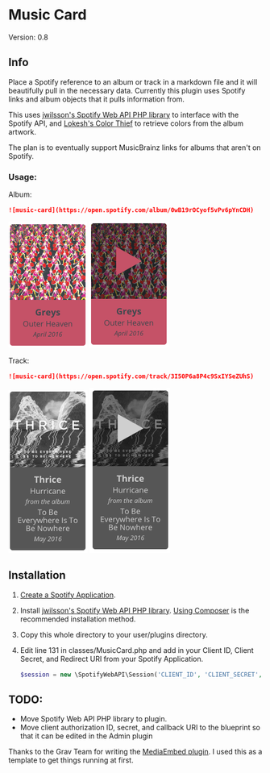 # Music Card

Version: 0.8

## Info

Place a Spotify reference to an album or track in a markdown file and it will beautifully pull in the necessary data. Currently this plugin uses Spotify links and album objects that it pulls information from. 

This uses [jwilsson's Spotify Web API PHP library](https://github.com/jwilsson/spotify-web-api-php
) to interface with the Spotify API, and [Lokesh's Color Thief](https://github.com/lokesh/color-thief/) to retrieve colors from the album artwork.

The plan is to eventually support MusicBrainz links for albums that aren't on Spotify.

### Usage:

Album:

```markdown
![music-card](https://open.spotify.com/album/0wB19rOCyof5vPv6pYnCDH)
```

![Greys](assets/screenshot_greys.png)
![Greys - Hover](assets/screenshot_greys_hover.png)


Track:

```markdown
![music-card](https://open.spotify.com/track/3I50P6a8P4c9SxIYSeZUhS)
```

![Thrice](assets/screenshot_thrice.png)
![Thrice - Hover](assets/screenshot_thrice_hover.png)


## Installation

1. [Create a Spotify Application](https://developer.spotify.com/my-applications).

1. Install [jwilsson's Spotify Web API PHP library](https://github.com/jwilsson/spotify-web-api-php
). [Using Composer](http://jwilsson.github.io/spotify-web-api-php/) is the recommended installation method.

2. Copy this whole directory to your user/plugins directory.

3. Edit line 131 in classes/MusicCard.php and add in your Client ID, Client Secret, and Redirect URI from your Spotify Application.

    ```php
    $session = new \SpotifyWebAPI\Session('CLIENT_ID', 'CLIENT_SECRET', 'REDIRECT_URI');
    ```

## TODO: 

- Move Spotify Web API PHP library to plugin.
- Move client authorization ID, secret, and callback URI to the blueprint so that it can be edited in the Admin plugin

Thanks to the Grav Team for writing the [MediaEmbed plugin](https://github.com/sommerregen/grav-plugin-mediaembed). I used this as a template to get things running at first.
